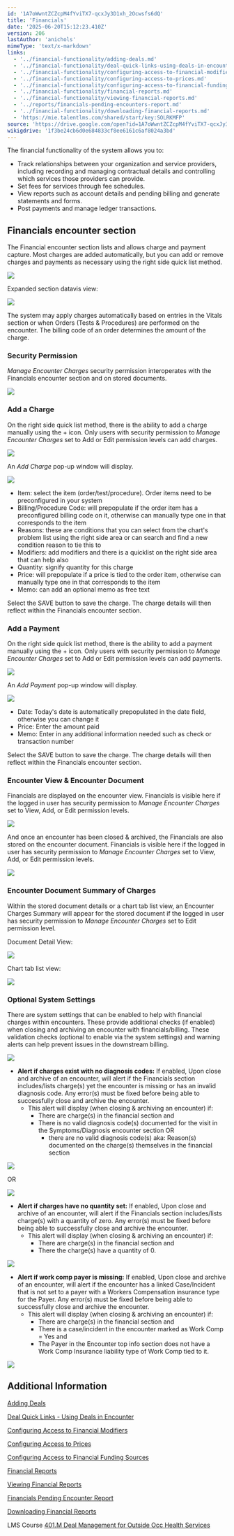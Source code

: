 ```yaml
---
id: '1A7oWwntZCZcpM4fYviTX7-qcxJy3D1xh_2Ocwsfs6dQ'
title: 'Financials'
date: '2025-06-20T15:12:23.410Z'
version: 206
lastAuthor: 'anichols'
mimeType: 'text/x-markdown'
links:
  - '../financial-functionality/adding-deals.md'
  - '../financial-functionality/deal-quick-links-using-deals-in-encounters.md'
  - '../financial-functionality/configuring-access-to-financial-modifiers.md'
  - '../financial-functionality/configuring-access-to-prices.md'
  - '../financial-functionality/configuring-access-to-financial-funding-sources.md'
  - '../financial-functionality/financial-reports.md'
  - '../financial-functionality/viewing-financial-reports.md'
  - '../reports/financials-pending-encounters-report.md'
  - '../financial-functionality/downloading-financial-reports.md'
  - 'https://mie.talentlms.com/shared/start/key:SOLRKMFP'
source: 'https://drive.google.com/open?id=1A7oWwntZCZcpM4fYviTX7-qcxJy3D1xh_2Ocwsfs6dQ'
wikigdrive: '1f3be24cb6d0e684833cf8ee6161c6af8024a3bd'
---
```

The financial functionality of the system allows you to:

* Track relationships between your organization and service providers, including recording and managing contractual details and controlling which services those providers can provide.
* Set fees for services through fee schedules.
* View reports such as account details and pending billing and generate statements and forms.
* Post payments and manage ledger transactions.

## Financials encounter section

The Financial encounter section lists and allows charge and payment capture.  Most charges are added automatically, but you can add or remove charges and payments as necessary using the right side quick list method.

![](../financials.assets/aa556c09344b84269e7a4116d5ac754d.png)

Expanded section datavis view:

![](../financials.assets/aab0ccfb37cd7196e18984a981590317.png)

The system may apply charges automatically based on entries in the Vitals section or when Orders (Tests & Procedures) are performed on the encounter.  The billing code of an order determines the amount of the charge.

### Security Permission

*Manage Encounter Charges* security permission interoperates with the Financials encounter section and on stored documents.

![](../financials.assets/8228bc3cb42e49cd497067562a2b3e0f.png)

### Add a Charge

On the right side quick list method, there is the ability to add a charge manually using the + icon. Only users with security permission to *Manage Encounter Charges* set to Add or Edit permission levels can add charges.

![](../financials.assets/91d6da11d3f6a324fdadeb48795dce93.png)

An *Add Charge* pop-up window will display.

![](../financials.assets/4d8d85fce108edb60e34f7bd300d78f9.png)

* Item: select the item (order/test/procedure).  Order items need to be preconfigured in your system
* Billing/Procedure Code: will prepopulate if the order item has a preconfigured billing code on it, otherwise can manually type one in that corresponds to the item
* Reasons: these are conditions that you can select from the chart's problem list using the right side area or can search and find a new condition reason to tie this to
* Modifiers: add modifiers and there is a quicklist on the right side area that can help also
* Quantity: signify quantity for this charge
* Price: will prepopulate if a price is tied to the order item, otherwise can manually type one in that corresponds to the item
* Memo: can add an optional memo as free text

Select the SAVE button to save the charge.  The charge details will then reflect within the Financials encounter section.

### Add a Payment

On the right side quick list method, there is the ability to add a payment manually using the + icon.  Only users with security permission to *Manage Encounter Charges* set to Add or Edit permission levels can add payments.

![](../financials.assets/29cb4fe5283491d472057fa354574a72.png)

An *Add Payment* pop-up window will display.

![](../financials.assets/ba4c9732fb10e2d13eb738b019e2466b.png)

* Date: Today's date is automatically prepopulated in the date field, otherwise you can change it
* Price: Enter the amount paid
* Memo: Enter in any additional information needed such as check or transaction number

Select the SAVE button to save the charge.  The charge details will then reflect within the Financials encounter section.

### Encounter View & Encounter Document

Financials are displayed on the encounter view. Financials is visible here if the logged in user has security permission to *Manage Encounter Charges* set to View, Add, or Edit permission levels.

![](../financials.assets/1b216f0637917fe772823d14ae7e884f.png)

And once an encounter has been closed & archived, the Financials are also stored on the encounter document.  Financials is visible here if the logged in user has security permission to *Manage Encounter Charges* set to View, Add, or Edit permission levels.

![](../financials.assets/a208fbabb7cabf1db0721f20c72be914.png)

### Encounter Document Summary of Charges

Within the stored document details or a chart tab list view, an Encounter Charges Summary will appear for the stored document if the logged in user has security permission to *Manage Encounter Charges* set to Edit permission level.

Document Detail View:

![](../financials.assets/a2220dd40c21906e936db4c6726de17b.png)

Chart tab list view:

![](../financials.assets/03de47ada1954d5e9525d167da16671b.png)

### Optional System Settings

There are system settings that can be enabled to help with financial charges within encounters. These provide additional checks (if enabled) when closing and archiving an encounter with financials/billing. These validation checks (optional to enable via the system settings) and warning alerts can help prevent issues in the downstream billing.

![](../financials.assets/ef26e88d12065f73d05895fae93eff54.png)

* <strong>Alert if charges exist with no diagnosis codes:</strong>  If enabled, Upon close and archive of an encounter, will alert if the Financials section includes/lists charge(s) yet the encounter is missing or has an invalid diagnosis code.  Any error(s) must be fixed before being able to successfully close and archive the encounter.
    * This alert will display (when closing & archiving an encounter) if:
        * There are charge(s) in the financial section and
        * There is no valid diagnosis code(s) documented for the visit in the Symptoms/Diagnosis encounter section OR
            * there are no valid diagnosis code(s) aka: Reason(s) documented on the charge(s) themselves in the financial section

![](../financials.assets/13af42c64caead395bb1dd4ef43ca5d5.png)

OR

![](../financials.assets/540de9230a4534f52f0c3fac0b282aea.png)

* <strong>Alert if charges have no quantity set:</strong> If enabled, Upon close and archive of an encounter, will alert if the Financials section includes/lists charge(s) with a quantity of zero.  Any error(s) must be fixed before being able to successfully close and archive the encounter.
    * This alert will display (when closing & archiving an encounter) if:
        * There are charge(s) in the financial section and
        * There the charge(s) have a quantity of 0.

![](../financials.assets/b1a0fea22ebe18d38acd26e992e503ce.png)

* <strong>Alert if work comp payer is missing:</strong> If enabled, Upon close and archive of an encounter, will alert if the encounter has a linked Case/Incident that is not set to a payer with a Workers Compensation insurance type for the Payer.  Any error(s) must be fixed before being able to successfully close and archive the encounter.
    * This alert will display (when closing & archiving an encounter) if:
        * There are charge(s) in the financial section and
        * There is a case/incident in the encounter marked as Work Comp = Yes and
        * The Payer in the Encounter top info section does not have a Work Comp Insurance liability type of Work Comp tied to it.

![](../financials.assets/293dccd854ce9cf51bf7e5a4737bc02e.png)

## Additional Information

[Adding Deals](../financial-functionality/adding-deals.md)

[Deal Quick Links - Using Deals in Encounter](../financial-functionality/deal-quick-links-using-deals-in-encounters.md#creating-orders-in-charts-from-a-deal)

[Configuring Access to Financial Modifiers](../financial-functionality/configuring-access-to-financial-modifiers.md)

[Configuring Access to Prices](../financial-functionality/configuring-access-to-prices.md)

[Configuring Access to Financial Funding Sources](../financial-functionality/configuring-access-to-financial-funding-sources.md)

[Financial Reports](../financial-functionality/financial-reports.md)

[Viewing Financial Reports](../financial-functionality/viewing-financial-reports.md)

[Financials Pending Encounter Report](../reports/financials-pending-encounters-report.md)

[Downloading Financial Reports](../financial-functionality/downloading-financial-reports.md)

LMS Course [401.M Deal Management for Outside Occ Health Services](https://mie.talentlms.com/shared/start/key:SOLRKMFP)
